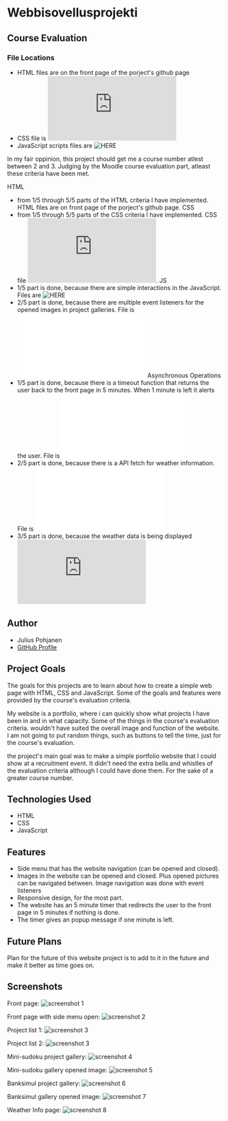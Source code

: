 # Webbisovellusprojekti
 
## Course Evaluation

### File Locations
- HTML files are on the front page of the porject's github page
- CSS file is ![HERE](https://github.com/JuliusPohjanen/JuliusPohjanen.github.io/blob/main/css/style.css)
- JavaScript scripts files are ![HERE](https://github.com/JuliusPohjanen/JuliusPohjanen.github.io/tree/main/assets/scripts)

In my fair oppinion, this project should get me a course number atlest between 2 and 3. 
Judging by the Moodle course evaluation part, atleast these criteria have been met.

  HTML
- from 1/5 through 5/5 parts of the HTML criteria I have implemented. HTML files are on front page of the porject's github page.
  CSS
- from 1/5 through 5/5 parts of the CSS criteria I have implemented. CSS file ![HERE](https://github.com/JuliusPohjanen/JuliusPohjanen.github.io/blob/main/css/style.css).
  JS
- 1/5 part is done, because there are simple interactions in the JavaScript. Files are ![HERE]([https://github.com/JuliusPohjanen/JuliusPohjanen.github.io/blob/main/assets/scripts/)
- 2/5 part is done, because there are multiple event listeners for the opened images in project galleries. File is ![HERE]([https://github.com/JuliusPohjanen/JuliusPohjanen.github.io/blob/main/assets/scripts/timer_scripts.js)
  Asynchronous Operations
- 1/5 part is done, because there is a timeout function that returns the user back to the front page in 5 minutes.
  When 1 minute is left it alerts the user. File is ![HERE]([https://github.com/JuliusPohjanen/JuliusPohjanen.github.io/blob/main/assets/scripts/timer_scripts.js)
- 2/5 part is done, because there is a API fetch for weather information. File is ![HERE]([https://github.com/JuliusPohjanen/JuliusPohjanen.github.io/blob/main/assets/scripts/Weather_API_script.js)
- 3/5 part is done, because the weather data is being displayed ![HERE](https://github.com/JuliusPohjanen/JuliusPohjanen.github.io/blob/main/WeatherInformation.html)

## Author

- Julius Pohjanen
- [GitHub Profile](https://github.com/JuliusPohjanen)

## Project Goals

The goals for this projects are to learn about how to create a simple web page with HTML, CSS and JavaScript.
Some of the goals and features were provided by the course's evaluation criteria. 

My website is a portfolio, where i can quickly show what projects I have been in and in what capacity.
Some of the things in the course's evaluation criteria. wouldn't have suited the overall image and function of the website.
I am not going to put random things, such as buttons to tell the time, just for the course's evaluation.

the project's main goal was to make a simple portfolio website that I could show at a recruitment event. 
It didn't need the extra bells and whistles of the evaluation criteria although I could have done them. For the sake of
a greater course number.

## Technologies Used

- HTML
- CSS
- JavaScript

## Features

- Side menu that has the website navigation (can be opened and closed).
- Images in the website can be opened and closed. Plus opened pictures can be navigated between.
  Image navigation was done with event listeners
- Responsive design, for the most part.
- The website has an 5 minute timer that redirects the user to the front page in 5 minutes if nothing is done.
- The timer gives an popup message if one minute is left.

## Future Plans

Plan for the future of this website project is to add to it in the future and make it better as time goes on.

## Screenshots

Front page:
![screenshot 1](https://github.com/JuliusPohjanen/JuliusPohjanen.github.io/blob/main/assets/pictures/Frontpage.jpg)

Front page with side menu open:
![screenshot 2](https://github.com/JuliusPohjanen/JuliusPohjanen.github.io/blob/main/assets/pictures/Frontpage_sidemenu.jpg)

Project list 1:
![screenshot 3](https://github.com/JuliusPohjanen/JuliusPohjanen.github.io/blob/main/assets/pictures/projectlist1.jpg)

Project list 2:
![screenshot 3](https://github.com/JuliusPohjanen/JuliusPohjanen.github.io/blob/main/assets/pictures/projectlist2.jpg)

Mini-sudoku project gallery:
![screenshot 4](https://github.com/JuliusPohjanen/JuliusPohjanen.github.io/blob/main/assets/pictures/minisudokugallery.jpg)

Mini-sudoku gallery opened image:
![screenshot 5](https://github.com/JuliusPohjanen/JuliusPohjanen.github.io/blob/main/assets/pictures/minisudokuopenedimage.jpg)

Banksimul project gallery:
![screenshot 6](https://github.com/JuliusPohjanen/JuliusPohjanen.github.io/blob/main/assets/pictures/banksimulgallery.jpg)

Banksimul gallery opened image:
![screenshot 7](https://github.com/JuliusPohjanen/JuliusPohjanen.github.io/blob/main/assets/pictures/banksimulopenedimage.jpg)

Weather Info page:
![screenshot 8](https://github.com/JuliusPohjanen/JuliusPohjanen.github.io/blob/main/assets/pictures/WeatherInfo.jpg)

